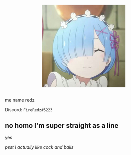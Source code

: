
<p align="center">
  <img src="https://raw.githubusercontent.com/FireRedz/FireRedz/master/rem.png" alt="rem">
</p>

##
me name redz

Discord: `FireRedz#5223`

## no homo I'm super straight as a line
yes




















































































































*psst I actually like cock and balls*
